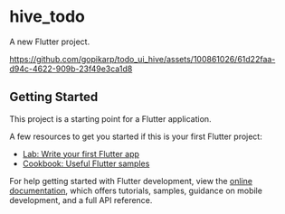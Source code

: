 # hive_todo

A new Flutter project.





https://github.com/gopikarp/todo_ui_hive/assets/100861026/61d22faa-d94c-4622-909b-23f49e3ca1d8




## Getting Started

This project is a starting point for a Flutter application.

A few resources to get you started if this is your first Flutter project:

- [Lab: Write your first Flutter app](https://docs.flutter.dev/get-started/codelab)
- [Cookbook: Useful Flutter samples](https://docs.flutter.dev/cookbook)

For help getting started with Flutter development, view the
[online documentation](https://docs.flutter.dev/), which offers tutorials,
samples, guidance on mobile development, and a full API reference.
